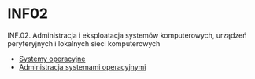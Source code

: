 # INF02
 INF.02. Administracja i eksploatacja systemów komputerowych, urządzeń peryferyjnych i lokalnych sieci komputerowych 
 - [Systemy operacyjne](https://github.com/wojcieh/INF02/tree/main/systemy%20operacyjne)
 - [Administracja systemami operacyjnymi](https://github.com/wojcieh/INF02/tree/main/administracja%20systemami%20operacyjnymi)

